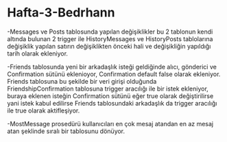 # Hafta-3-Bedrhann

-Messages ve Posts tablosunda yapılan değişiklikler bu 2 tablonun kendi altında bulunan 2 trigger ile HistoryMessages ve HistoryPosts tablolarına değişiklik yapılan satırın değişiklikten önceki hali ve değişikliğin yapıldığı tarih olarak ekleniyor.

-Friends tablosunda yeni bir arkadaşlık isteği geldiğinde alıcı, gönderici ve Confirmation sütünü  eklenioyor, Confirmation default false olarak ekleniyor. Friends tablosuna bu şekilde bir veri girişi olduğunda FriendshipConfirmation tablosuna trigger aracılığı ile bir istek ekleniyor, buraya eklenen isteğin Confirmation sütünü eğer true olarak değiştirilirse yani istek kabul edilirse Friends tablosundaki arkadaşlık da trigger aracılığı ile true olarak aktifleşiyor.

-MostMessage prosedürü kullanıcıları en çok mesaj atandan en az mesaj atan şeklinde sıralı bir tablosunu dönüyor.





